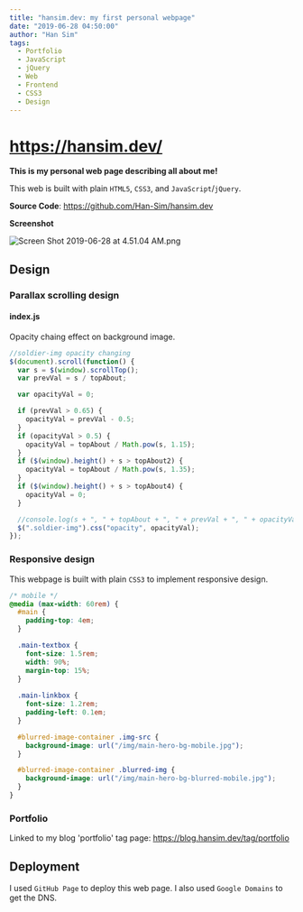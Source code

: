```yaml
---
title: "hansim.dev: my first personal webpage"
date: "2019-06-28 04:50:00"
author: "Han Sim"
tags:
  - Portfolio
  - JavaScript
  - jQuery
  - Web
  - Frontend
  - CSS3
  - Design
---
```


# https://hansim.dev/

**This is my personal web page describing all about me!**

This web is built with plain `HTML5`, `CSS3`, and `JavaScript`/`jQuery`.

**Source Code**: https://github.com/Han-Sim/hansim.dev

**Screenshot**

![Screen Shot 2019-06-28 at 4.51.04 AM.png](https://i.loli.net/2019/06/28/5d15d51ec9d5429863.png)

## Design

### Parallax scrolling design

#### index.js

Opacity chaing effect on background image.

```JavaScript
//soldier-img opacity changing
$(document).scroll(function() {
  var s = $(window).scrollTop();
  var prevVal = s / topAbout;

  var opacityVal = 0;

  if (prevVal > 0.65) {
    opacityVal = prevVal - 0.5;
  }
  if (opacityVal > 0.5) {
    opacityVal = topAbout / Math.pow(s, 1.15);
  }
  if ($(window).height() + s > topAbout2) {
    opacityVal = topAbout / Math.pow(s, 1.35);
  }
  if ($(window).height() + s > topAbout4) {
    opacityVal = 0;
  }

  //console.log(s + ", " + topAbout + ", " + prevVal + ", " + opacityVal);
  $(".soldier-img").css("opacity", opacityVal);
});
```

### Responsive design

This webpage is built with plain `CSS3` to implement responsive design.

```CSS
/* mobile */
@media (max-width: 60rem) {
  #main {
    padding-top: 4em;
  }

  .main-textbox {
    font-size: 1.5rem;
    width: 90%;
    margin-top: 15%;
  }
  
  .main-linkbox {
    font-size: 1.2rem;
    padding-left: 0.1em;
  }

  #blurred-image-container .img-src {
    background-image: url("/img/main-hero-bg-mobile.jpg");
  }

  #blurred-image-container .blurred-img {
    background-image: url("/img/main-hero-bg-blurred-mobile.jpg");
  }
}
````

### Portfolio

Linked to my blog 'portfolio' tag page: https://blog.hansim.dev/tag/portfolio

## Deployment

I used `GitHub Page` to deploy this web page. I also used `Google Domains` to get the DNS.